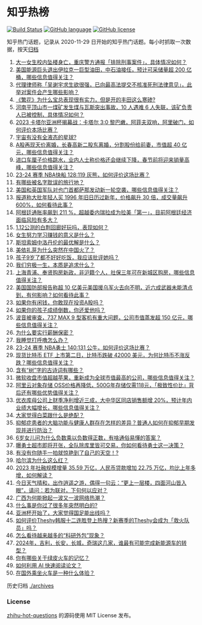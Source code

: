 # 知乎热榜
[![Build Status](https://github.com/ToWeLong/zhihu-hot-questions/workflows/CI/badge.svg)](https://github.com/ToWeLong/zhihu-hot-questions/actions)
[![GitHub language](https://img.shields.io/badge/language-golang-orange.svg)](https://golang.org/)
[![GitHub license](https://img.shields.io/github/license/ToWeLong/zhihu-hot-questions)](https://github.com/ToWeLong/zhihu-hot-questions/blob/main/LICENSE)

知乎热门话题，记录从 2020-11-29 日开始的知乎热门话题。每小时抓取一次数据，按天[归档](./archives)

<!-- BEGIN -->

1. [大一女生校内坠楼身亡，重庆警方通报「排除刑事案件」，具体情况如何？](https://www.zhihu.com/question/639313912)
1. [美国能源巨头退出伊拉克一巨型油田，中石油接任，预计可采储量超 200 亿桶，哪些信息值得关注？](https://www.zhihu.com/question/637802301)
1. [代理律师称「吴谢宇求生欲很强，已向最高法提交不核准死刑法律意见」，此举对案件会产生哪些影响？](https://www.zhihu.com/question/639045319)
1. [《繁花》为什么宝总表现很有实力，但是开的丰田这么寒碜?](https://www.zhihu.com/question/638632785)
1. [河南平顶山市一煤矿发生煤与瓦斯突出事故，10 人遇难 6 人失联，该矿负责人已被控制，具体情况如何？](https://www.zhihu.com/question/639281464)
1. [2023 卡塔尔亚洲杯揭幕战：卡塔尔 3:0 黎巴嫩，阿菲夫双响，阿里破门，如何评价本场比赛？](https://www.zhihu.com/question/639290377)
1. [宇宙有没有全液态的星球?](https://www.zhihu.com/question/421523861)
1. [A股再现天价离婚，长春高新二股东离婚，分割股份给前妻，市值超 40 亿元，哪些信息值得关注？](https://www.zhihu.com/question/639159138)
1. [进口车厘子价格跳水，业内人士称价格还会继续下降，春节前将迎来销量高峰，哪些信息值得关注？](https://www.zhihu.com/question/639267008)
1. [23-24 赛季 NBA快船 128:119 灰熊，如何评价这场比赛？](https://www.zhihu.com/question/639315949)
1. [有哪些被名字耽误的旅行地？](https://www.zhihu.com/question/637949832)
1. [美国和英国军队对也门首都萨那发动新一轮空袭，哪些信息值得关注？](https://www.zhihu.com/question/639318419)
1. [报道称大批年轻人买 1996 年旧日历过新年，价格飙升 30 倍，成交量飙升 600%，如何看待此事？](https://www.zhihu.com/question/639224731)
1. [阿根廷通胀率飙到 211 %，超越委内瑞拉成为拉美「第一」，目前阿根廷经济面临风险有多大？](https://www.zhihu.com/question/639225253)
1. [1.12公测的白荆回廊好玩吗，表现如何？](https://www.zhihu.com/question/639174278)
1. [女生努力学习赚钱的意义是什么？](https://www.zhihu.com/question/639179863)
1. [斯坦索姆中洛丹伦的最优解是什么？](https://www.zhihu.com/question/631328772)
1. [美依礼芽为什么突然在中国火了？](https://www.zhihu.com/question/631666622)
1. [孩子9岁了都不好好吃饭，我应该批评她吗？](https://www.zhihu.com/question/638947263)
1. [我们穷极一生，本质是追求什么？](https://www.zhihu.com/question/638481226)
1. [上海青浦、奉贤购房新政，非沪籍个人，社保三年可在新城区购房，哪些信息值得关注？](https://www.zhihu.com/question/639331248)
1. [美国国防部报告称超 10 亿美元美国援乌军火去向不明，近六成武器未能清点到，有何影响？如何看待此事？](https://www.zhihu.com/question/639267005)
1. [如果你有闲钱，你敢现在投资A股吗？](https://www.zhihu.com/question/638731056)
1. [如果你的孩子成绩倒数，你还爱他吗？](https://www.zhihu.com/question/639191356)
1. [波音被审查，737 MAX 9 型客机有重大问题，公司市值蒸发超 150 亿元，哪些信息值得关注？](https://www.zhihu.com/question/639288791)
1. [为什么要实行薪酬保密？](https://www.zhihu.com/question/28079407)
1. [我睡觉打呼噜怎么办？](https://www.zhihu.com/question/61481742)
1. [23-24 赛季 NBA勇士 140:131 公牛，如何评价这场比赛？](https://www.zhihu.com/question/639314290)
1. [现货比特币 ETF 上市第二日，比特币跌破 42000 美元，为何比特币不涨反跌？哪些信息值得关注？](https://www.zhihu.com/question/639314155)
1. [含有“树”字的古诗词有哪些？](https://www.zhihu.com/question/639302337)
1. [微软收盘市值超越苹果，重新成为全球市值最高的公司，哪些信息值得关注？](https://www.zhihu.com/question/639314161)
1. [阿里云对象存储 OSS价格再降低，500G年存储仅需118元，「极致性价比」背后还有哪些优势值得关注？](https://www.zhihu.com/question/639010898)
1. [优衣库母公司上财季净利增近三成，大中华区同店销售额增 20%，预计年内业绩大幅增长，哪些信息值得关注？](https://www.zhihu.com/question/639160959)
1. [大家觉得白菜跟什么是绝配？](https://www.zhihu.com/question/637779623)
1. [抑郁症患者的大脑功能与健康人群存在怎样的差异？普通人如何在抑郁早期发现并进行防治？](https://www.zhihu.com/question/633249740)
1. [6岁女儿问为什么负数乘以负数得正数，有啥通俗易懂的答案？](https://www.zhihu.com/question/634038808)
1. [曝勇士超市即将开张，全队除库里皆可交易，你如何看待勇士这一决策？](https://www.zhihu.com/question/639171874)
1. [有没有你随手一拍就惊艳到了自己的天空！?](https://www.zhihu.com/question/639027050)
1. [哈尔滨为什么这么红？](https://www.zhihu.com/question/638691279)
1. [2023 年社融规模增量 35.59 万亿，人民币贷款增加 22.75 万亿，均比上年多增，如何解读？](https://www.zhihu.com/question/639227121)
1. [今日天气晴和，出作逍遥之游，偶得一句云：“更上一层楼，四面河山皆入眼”，请问：若为联对，下句何以应对？](https://www.zhihu.com/question/639167209)
1. [广西为何能掀起一波又一波网络热潮？](https://www.zhihu.com/question/634471282)
1. [什么事是你过了很多年突然明白的?](https://www.zhihu.com/question/612650623)
1. [亚洲杯开始了，大家觉得国足能出线吗？](https://www.zhihu.com/question/638384593)
1. [如何评价Theshy韩服十二连胜登上热搜？新赛季的Theshy会成为「救火队员」吗？](https://www.zhihu.com/question/639163860)
1. [怎么看待越来越多的“科研外包”现象？](https://www.zhihu.com/question/638737491)
1. [2024年，吉利，长安，长城，奇瑞这几家，谁最有可能完成新能源车的转型？](https://www.zhihu.com/question/638082161)
1. [你有哪些关于绿皮火车的记忆？](https://www.zhihu.com/question/638919071)
1. [如何利用 AI 快速阅读论文？](https://www.zhihu.com/question/619529118)
1. [在国外乘坐火车是一种什么体验？](https://www.zhihu.com/question/638918835)

<!-- END -->

历史归档 [./archives](./archives)


### License
[zhihu-hot-questions](https://github.com/towelong/zhihu-hot-questions) 的源码使用 MIT License 发布。